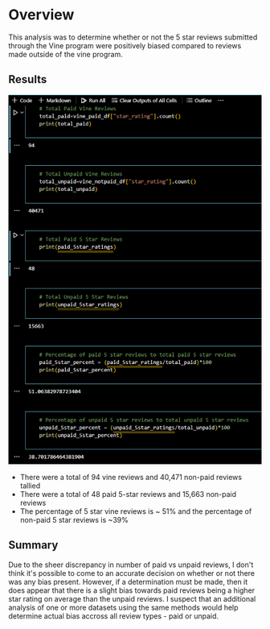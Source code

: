# Overview
This analysis was to determine whether or not the 5 star reviews submitted through the Vine program were positively biased compared to reviews made outside of the vine program. 

## Results
![results screenshot](https://github.com/dylanvowell/Amazon_Vine_Analysis/blob/main/Screenshot%202022-04-14%20140036.png?raw=true)
- There were a total of 94 vine reviews and 40,471 non-paid reviews tallied
- There were a total of 48 paid 5-star reviews and 15,663 non-paid reviews
- The percentage of 5 star vine reviews is ~ 51% and the percentage of non-paid 5 star reviews is ~39%

## Summary
Due to the sheer discrepancy in number of paid vs unpaid reviews, I don't think it's possible to come to an accurate decision on whether or not there was any bias present. However, if a determination must be made, then it does appear that there is a slight bias towards paid reviews being a higher star rating on average than the unpaid reviews. I suspect that an additional analysis of one or more datasets using the same methods would help determine actual bias accross all review types - paid or unpaid.  

